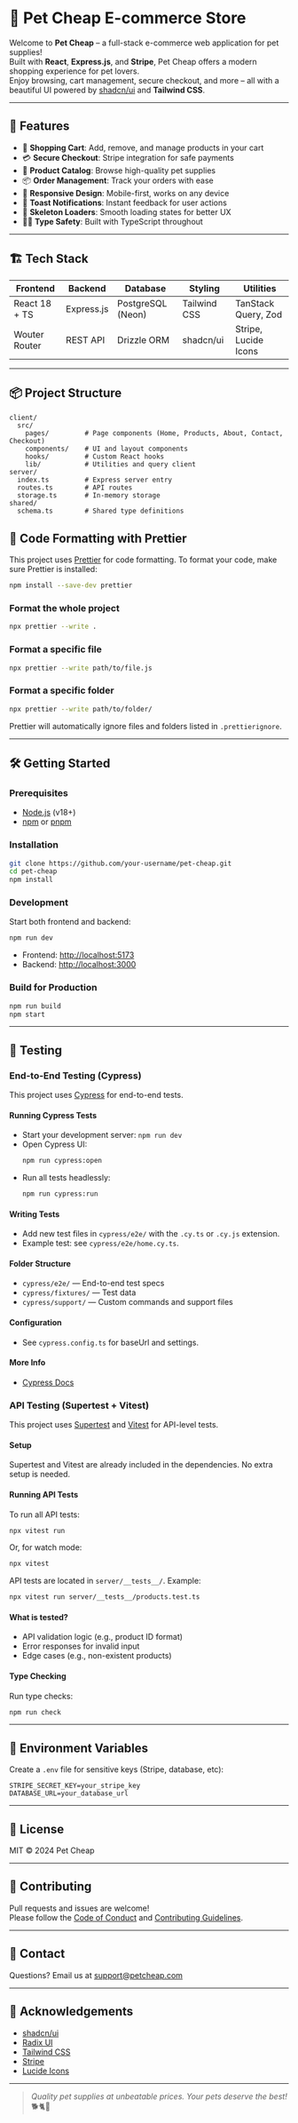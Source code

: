 # 🐾 Pet Cheap E-commerce Store

Welcome to **Pet Cheap** – a full-stack e-commerce web application for pet supplies!  
Built with **React**, **Express.js**, and **Stripe**, Pet Cheap offers a modern shopping experience for pet lovers.  
Enjoy browsing, cart management, secure checkout, and more – all with a beautiful UI powered by [shadcn/ui](https://ui.shadcn.com/) and **Tailwind CSS**.

---

## 🚀 Features

- 🛒 **Shopping Cart**: Add, remove, and manage products in your cart
- 💳 **Secure Checkout**: Stripe integration for safe payments
- 🐶 **Product Catalog**: Browse high-quality pet supplies
- 📦 **Order Management**: Track your orders with ease
- 📱 **Responsive Design**: Mobile-first, works on any device
- 🔔 **Toast Notifications**: Instant feedback for user actions
- 🦴 **Skeleton Loaders**: Smooth loading states for better UX
- 🧑‍💻 **Type Safety**: Built with TypeScript throughout

---

## 🏗️ Tech Stack

| Frontend      | Backend    | Database          | Styling      | Utilities            |
| ------------- | ---------- | ----------------- | ------------ | -------------------- |
| React 18 + TS | Express.js | PostgreSQL (Neon) | Tailwind CSS | TanStack Query, Zod  |
| Wouter Router | REST API   | Drizzle ORM       | shadcn/ui    | Stripe, Lucide Icons |

---

## 📦 Project Structure

```
client/
  src/
    pages/         # Page components (Home, Products, About, Contact, Checkout)
    components/    # UI and layout components
    hooks/         # Custom React hooks
    lib/           # Utilities and query client
server/
  index.ts         # Express server entry
  routes.ts        # API routes
  storage.ts       # In-memory storage
shared/
  schema.ts        # Shared type definitions
```

## 🧹 Code Formatting with Prettier

This project uses [Prettier](https://prettier.io/) for code formatting. To format your code, make sure Prettier is installed:

```sh
npm install --save-dev prettier
```

### Format the whole project

```sh
npx prettier --write .
```

### Format a specific file

```sh
npx prettier --write path/to/file.js
```

### Format a specific folder

```sh
npx prettier --write path/to/folder/
```

Prettier will automatically ignore files and folders listed in `.prettierignore`.

---

## 🛠️ Getting Started

### Prerequisites

- [Node.js](https://nodejs.org/) (v18+)
- [npm](https://www.npmjs.com/) or [pnpm](https://pnpm.io/)

### Installation

```sh
git clone https://github.com/your-username/pet-cheap.git
cd pet-cheap
npm install
```

### Development

Start both frontend and backend:

```sh
npm run dev
```

- Frontend: [http://localhost:5173](http://localhost:5173)
- Backend: [http://localhost:3000](http://localhost:3000)

### Build for Production

```sh
npm run build
npm start
```

---

## 🧪 Testing

### End-to-End Testing (Cypress)

This project uses [Cypress](https://www.cypress.io/) for end-to-end tests.

#### Running Cypress Tests

- Start your development server: `npm run dev`
- Open Cypress UI:
  ```sh
  npm run cypress:open
  ```
- Run all tests headlessly:
  ```sh
  npm run cypress:run
  ```

#### Writing Tests

- Add new test files in `cypress/e2e/` with the `.cy.ts` or `.cy.js` extension.
- Example test: see `cypress/e2e/home.cy.ts`.

#### Folder Structure

- `cypress/e2e/` — End-to-end test specs
- `cypress/fixtures/` — Test data
- `cypress/support/` — Custom commands and support files

#### Configuration

- See `cypress.config.ts` for baseUrl and settings.

#### More Info

- [Cypress Docs](https://docs.cypress.io/)

### API Testing (Supertest + Vitest)

This project uses [Supertest](https://github.com/visionmedia/supertest) and [Vitest](https://vitest.dev/) for API-level tests.

#### Setup

Supertest and Vitest are already included in the dependencies. No extra setup is needed.

#### Running API Tests

To run all API tests:

```sh
npx vitest run
```

Or, for watch mode:

```sh
npx vitest
```

API tests are located in `server/__tests__/`. Example:

```sh
npx vitest run server/__tests__/products.test.ts
```

#### What is tested?

- API validation logic (e.g., product ID format)
- Error responses for invalid input
- Edge cases (e.g., non-existent products)

#### Type Checking

Run type checks:

```sh
npm run check
```

---

## 🔐 Environment Variables

Create a `.env` file for sensitive keys (Stripe, database, etc):

```
STRIPE_SECRET_KEY=your_stripe_key
DATABASE_URL=your_database_url
```

---

## 📝 License

MIT © 2024 Pet Cheap

---

## 🤝 Contributing

Pull requests and issues are welcome!  
Please follow the [Code of Conduct](CODE_OF_CONDUCT.md) and [Contributing Guidelines](CONTRIBUTING.md).

---

## 📣 Contact

Questions? Email us at [support@petcheap.com](mailto:support@petcheap.com)

---

## 🌟 Acknowledgements

- [shadcn/ui](https://ui.shadcn.com/)
- [Radix UI](https://www.radix-ui.com/)
- [Tailwind CSS](https://tailwindcss.com/)
- [Stripe](https://stripe.com/)
- [Lucide Icons](https://lucide.dev/)

---

> _Quality pet supplies at unbeatable prices. Your pets deserve the best!_ 🐕🐈🐇

